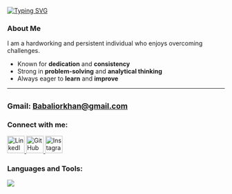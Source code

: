 [![Typing SVG](https://readme-typing-svg.demolab.com?size=35&duration=2000&pause=700&color=3d76bb&center=true&vCenter=true&width=800&lines=Have+a+nice+day👋;I+am+Software+Engineer)](https://git.io/typing-svg)
### About Me
I am a hardworking and persistent individual who enjoys overcoming challenges.  
-  Known for **dedication** and **consistency**  
- Strong in **problem-solving** and **analytical thinking**  
-  Always eager to **learn** and **improve**
----
<sub>Gmail: Babaliorkhan@gmail.com</sub>
------------------------------------
### Connect with me:
<p align="left">
  <a href="https://www.linkedin.com/in/babaliorkhan" target="_blank">
    <img src="https://skillicons.dev/icons?i=linkedin" alt="LinkedIn" height="40" />
  </a>
  <a href="https://github.com/babaliorkhan1" target="_blank">
    <img src="https://skillicons.dev/icons?i=github" alt="GitHub" height="40" />
  </a>
  <a href="https://instagram.com/orxan_babayevf" target="_blank">
    <img src="https://skillicons.dev/icons?i=instagram" alt="Instagram" height="40" />
  </a>
</p>


###  Languages and Tools:
<p align="left">
  <img src="https://skillicons.dev/icons?i=cs,dotnet,java,spring,html,css,sass,bootstrap,jquery,javascript,postgres,mysql,git" />
</p>


